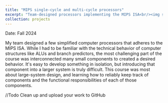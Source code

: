 ```yaml
---
title: "MIPS single-cycle and multi-cycle processors"
excerpt: "Team-designed processors implementing the MIPS ISA<br/><img src='/images/mips-processor-high-level.png'>"
collection: projects
---
```


Date: Fall 2024

My team designed a few simplified computer processors that adheres to the MIPS ISA. While I had to be familiar with the technical behavior of computer structures like ALUs and branch predictors, the most challenging part of the course was  interconnected many small components to created a desired behavior. It's easy to develop something in isolation, but introducing that component into a larger system is truly difficult. This course was most about large-system design, and learning how to reliably keep track of components and the functional responsibilities of each of those components.

//Todo Clean up and upload your work to GitHub
